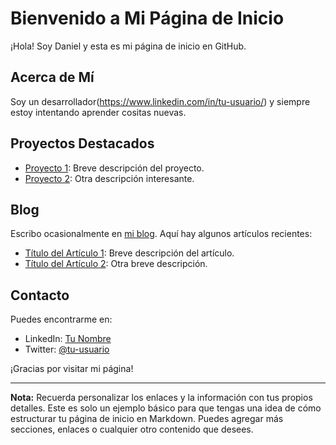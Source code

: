 # Bienvenido a Mi Página de Inicio

¡Hola! Soy Daniel y esta es mi página de inicio en GitHub.

## Acerca de Mí

Soy un desarrollador(https://www.linkedin.com/in/tu-usuario/) y siempre estoy intentando aprender cositas nuevas.

## Proyectos Destacados

- [Proyecto 1](https://github.com/tu-usuario/proyecto-1): Breve descripción del proyecto.
- [Proyecto 2](https://github.com/tu-usuario/proyecto-2): Otra descripción interesante.

## Blog

Escribo ocasionalmente en [mi blog](https://www.tu-blog.com). Aquí hay algunos artículos recientes:

- [Título del Artículo 1](https://www.tu-blog.com/articulo-1): Breve descripción del artículo.
- [Título del Artículo 2](https://www.tu-blog.com/articulo-2): Otra breve descripción.

## Contacto

Puedes encontrarme en:

- LinkedIn: [Tu Nombre](https://www.linkedin.com/in/tu-usuario/)
- Twitter: [@tu-usuario](https://twitter.com/tu-usuario)

¡Gracias por visitar mi página!

---

**Nota:** Recuerda personalizar los enlaces y la información con tus propios detalles. Este es solo un ejemplo básico para que tengas una idea de cómo estructurar tu página de inicio en Markdown. Puedes agregar más secciones, enlaces o cualquier otro contenido que desees.
